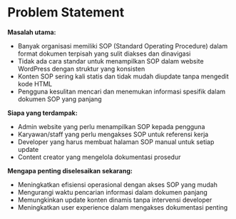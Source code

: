 # Problem Statement

**Masalah utama:**
- Banyak organisasi memiliki SOP (Standard Operating Procedure) dalam format dokumen terpisah yang sulit diakses dan dinavigasi
- Tidak ada cara standar untuk menampilkan SOP dalam website WordPress dengan struktur yang konsisten
- Konten SOP sering kali statis dan tidak mudah diupdate tanpa mengedit kode HTML
- Pengguna kesulitan mencari dan menemukan informasi spesifik dalam dokumen SOP yang panjang

**Siapa yang terdampak:**
- Admin website yang perlu menampilkan SOP kepada pengguna
- Karyawan/staff yang perlu mengakses SOP untuk referensi kerja
- Developer yang harus membuat halaman SOP manual untuk setiap update
- Content creator yang mengelola dokumentasi prosedur

**Mengapa penting diselesaikan sekarang:**
- Meningkatkan efisiensi operasional dengan akses SOP yang mudah
- Mengurangi waktu pencarian informasi dalam dokumen panjang
- Memungkinkan update konten dinamis tanpa intervensi developer
- Meningkatkan user experience dalam mengakses dokumentasi penting